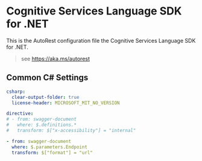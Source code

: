 # Cognitive Services Language SDK for .NET

This is the AutoRest configuration file the Cognitive Services Language SDK for .NET.

> see https://aka.ms/autorest

## Common C# Settings

```yaml
csharp:
  clear-output-folder: true
  license-header: MICROSOFT_MIT_NO_VERSION

directive:
# - from: swagger-document
#   where: $.definitions.*
#   transform: $["x-accessibility"] = "internal"

- from: swagger-document
  where: $.parameters.Endpoint
  transform: $["format"] = "url"
```
